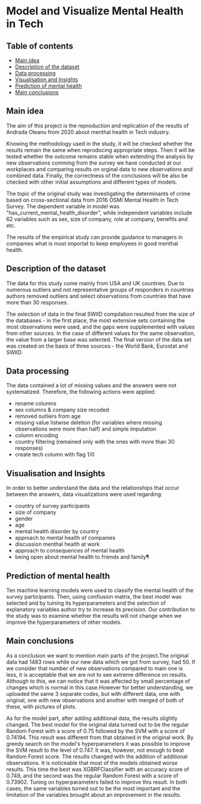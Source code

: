 # Model and Visualize Mental Health in Tech 

## Table of contents
* [Main idea](#main-idea)
* [Description of the dataset](#description-of-the-dataset)
* [Data processing](#data-processing)
* [Visualisation and Insights](#Visualisation-and-Insights)
* [Prediction of mental health](#Prediction-of-mental-health)
* [Main conclusions](#main-conclusions)

## Main idea

The aim of this project is the reproduction and replication of the results of Andrada Oleanu from 2020 about menthal health in Tech industry.

Knowing the methodology used in the study, it will be checked whether the results remain the same when reproducing appropriate steps. Then it will be tested whether the outcome remains stable when extending the analysis by new observations comming from the survey we have conducted at our workplaces and comparing results on orginal data to new observations and combined data. Finally, the correctness of the conclusions will be also be checked with other initial assumptions and different types of models.

The topic of the original study was investigating the determinants of crime based on cross-sectional data from 2016 OSMI Mental Health in Tech Survey. The dependent variable in model was "has_current_mental_health_disorder", while independent variables include 62 variables such as sex, size of company, role at company, benefits and etc.

The results of the empirical study can provide guidance to managers in companies what is most importat to keep employees in good menthal health.

## Description of the dataset

The data for this study come mainly from USA and UK countries. Due to numerous outliers and not representative groups of responders in countries authors removed outliers and select observations from countries that have more than 30 responses. 

The selection of data in the final SWIID compilation resulted from the size of the databases - in the first place, the most extensive sets containing the most observations were used, and the gaps were supplemented with values from other sources. In the case of different values for the same observation, the value from a larger base was selected. The final version of the data set was created on the basis of three sources - the World Bank, Eurostat and SWIID.


## Data processing

The data contained a lot of missing values and the answers were not systematized. Therefore, the following actions were applied:

* rename columns
* sex columns & company size recoded
* removed outliers from age
* missing value listwise deletion (for variables where missing observations were more than half) and simple imputation
* column encoding
* country filtering (remained only with the ones with more than 30 responses)
* create tech column with flag 1/0


## Visualisation and Insights

In order to better understand the data and the relationships that occur between the answers, data visualizations were used regarding:

* country of survey participants
* size of company
* gender
* age
* mental health disorder by country
* approach to mental health of companies
* discussion menthal health at work
* approach to consequences of mental health 
* being open about mental health to friends and family¶

## Prediction of mental health

Ten machine learning models were used to classify the mental health of the survey participants. Then, using confiusion matrix, the best model was selected and by tuining its hyperparameters and the selection of explanatory variables author try to increase its precision.
Our contribution to the study was to examine whether the results will not change when we improve the hyperparameters of other models.

## Main conclusions

As a conclusion we want to mention main parts of the project.The original data had 1483 rows while our new data which we got from survey, had 50. If we consider that number of new observations compared to main one is less, it is acceptable that we are not to see extreme difference on results. Although to this, we can notice that it was affected by small percentage of changes which is normal in this case.However for better understanding, we uploaded the same 3 separate codes, but with different data, one with original, one with new observations and another with merged of both of these, with pictures of plots.

As for the model part, after adding additional data, the results slightly changed. The best model for the original data turned out to be the regular Random Forest with a score of 0.75 followed by the SVM with a score of 0.74194. This result was different from that obtained in the original work. By greedy search on the model's hyperparameters it was possible to improve the SVM result to the level of 0.747. It was, however, not enough to beat Random Forest score. The results changed with the addition of additional observations. It is noticeable that most of the models obtained worse results. This time the best was XGBRFClassifier with an accuracy score of 0.749, and the second was the regular Random Forest with a score of 0.73902. Tuning on hyperparameters failed to improve this result. In both cases, the same variables turned out to be the most important and the limitation of the variables brought about an improvement in the results.
